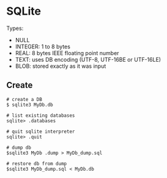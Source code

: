 # SQLite

Types:
* NULL
* INTEGER: 1 to 8 bytes
* REAL: 8 bytes IEEE floating point number
* TEXT: uses DB encoding (UTF-8, UTF-16BE or UTF-16LE)
* BLOB: stored exactly as it was input

## Create

```shell
# create a DB
$ sqlite3 MyDb.db

# list existing databases
sqlite> .databases

# quit sqlite interpreter
sqlite> .quit

# dump db
$sqlite3 MyDb .dump > MyDb_dump.sql

# restore db from dump
$sqlite3 MyDb_dump.sql < MyDb.db
```
